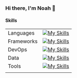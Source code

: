 ### Hi there, I'm Noah 👋

#### Skills

|            |                                                                                                                                                            |
|------------|------------------------------------------------------------------------------------------------------------------------------------------------------------|
| Languages  | [![My Skills](https://skillicons.dev/icons?i=java,ts,py,c,cs,ruby,js,html,css,markdown,nodejs)](https://skillicons.dev)                                    |
| Frameworks | [![My Skills](https://skillicons.dev/icons?i=spring,react,tensorflow,pytorch,hibernate,mui,nestjs,nextjs,gatsby,jest,rails,redux)](https://skillicons.dev) |
| DevOps     | [![My Skills](https://skillicons.dev/icons?i=kubernetes,docker,gcp,nginx,azure,firebase,linux,prometheus,grafana)](https://skillicons.dev)                 | |
| Data       | [![My Skills](https://skillicons.dev/icons?i=postgres,mongodb,mysql,redis,sqlite)](https://skillicons.dev)                                                 |
| Tools      | [![My Skills](https://skillicons.dev/icons?i=git,idea,gradle,maven,bash,cmake,postman,unity,androidstudio)](https://skillicons.dev)                        |
|            |                                                                                                                                                            |

<!--
**noah-hein/noah-hein** is a ✨ _special_ ✨ repository because its `README.md` (this file) appears on your GitHub profile.

Here are some ideas to get you started:

- 🔭 I’m currently working on ...
- 🌱 I’m currently learning ...
- 👯 I’m looking to collaborate on ...
- 🤔 I’m looking for help with ...
- 💬 Ask me about ...
- 📫 How to reach me: ...
- 😄 Pronouns: ...
- ⚡ Fun fact: ...
-->

